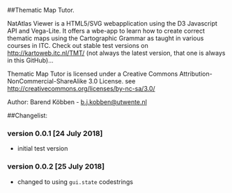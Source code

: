 ##Thematic Map Tutor.

NatAtlas Viewer is a HTML5/SVG webapplication using the D3 Javascript API and Vega-Lite. It offers a wbe-app to learn how to create correct thematic maps using the Cartographic Grammar as taught in various courses in ITC.
Check out stable test versions on <http://kartoweb.itc.nl/TMT/>
(not always the latest version, that one is always in this GitHub)...

Thematic Map Tutor is licensed under a Creative Commons Attribution-NonCommercial-ShareAlike 3.0 License.
see http://creativecommons.org/licenses/by-nc-sa/3.0/

Author: Barend Köbben - <a href="mailto:b.j.kobben@utwente.nl">b.j.kobben@utwente.nl</a> 

##Changelist:

### version 0.0.1 [24 July 2018]
*   initial test version
### version 0.0.2 [25 July 2018]
*  changed to using `gui.state` codestrings
